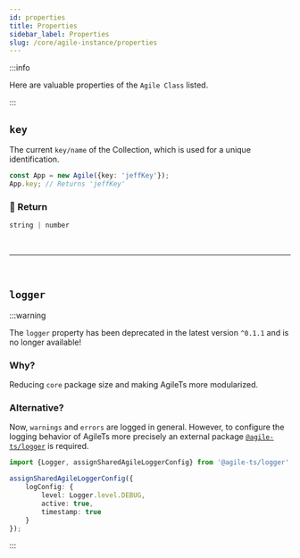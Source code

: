 ```yaml
---
id: properties
title: Properties
sidebar_label: Properties
slug: /core/agile-instance/properties
---
```


:::info

Here are valuable properties of the `Agile Class` listed.

:::

## `key`

The current `key/name` of the Collection,
which is used for a unique identification.
```ts {2}
const App = new Agile({key: 'jeffKey'});
App.key; // Returns 'jeffKey'
```

### 📄 Return

```ts
string | number
```



<br />

---

<br />



## `logger`

:::warning

The `logger` property has been deprecated in the latest version `^0.1.1`
and is no longer available!

### Why?
Reducing `core` package size and making AgileTs more modularized.

### Alternative?
Now, `warnings` and `errors` are logged in general.
However, to configure the logging behavior of AgileTs more precisely
an external package [`@agile-ts/logger`](../../../logger/Introduction.md) is required.

```ts
import {Logger, assignSharedAgileLoggerConfig} from '@agile-ts/logger';

assignSharedAgileLoggerConfig({
    logConfig: {
        level: Logger.level.DEBUG,
        active: true,
        timestamp: true
    } 
});
```

:::
